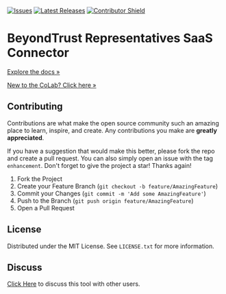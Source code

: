[![Issues][issues-shield]][issues-url]
[![Latest Releases][release-shield]][release-url]
[![Contributor Shield][contributor-shield]][contributors-url]

[issues-shield]:https://img.shields.io/github/issues/sailpoint-oss/colab-saas-conn-beyondtrust-representatives?label=Issues
[issues-url]:https://github.com/sailpoint-oss/colab-saas-conn-beyondtrust-representatives/issues
[release-shield]: https://img.shields.io/github/v/release/sailpoint-oss/colab-saas-conn-beyondtrust-representatives?label=Current%20Release
[release-url]:https://github.com/sailpoint-oss/colab-saas-conn-beyondtrust-representatives/releases
[contributor-shield]:https://img.shields.io/github/contributors/sailpoint-oss/colab-saas-conn-beyondtrust-representatives?label=Contributors
[contributors-url]:https://github.com/sailpoint-oss/colab-saas-conn-beyondtrust-representatives/graphs/contributors

# BeyondTrust Representatives SaaS Connector

[Explore the docs »](https://developer.sailpoint.com/discuss/t/beyondtrust-representatives-connector/28490)

[New to the CoLab? Click here »](https://developer.sailpoint.com/discuss/t/about-the-sailpoint-developer-community-colab/11230)

<!-- CONTRIBUTING -->
## Contributing

Contributions are what make the open source community such an amazing place to learn, inspire, and create. Any contributions you make are **greatly appreciated**.

If you have a suggestion that would make this better, please fork the repo and create a pull request. You can also simply open an issue with the tag `enhancement`.
Don't forget to give the project a star! Thanks again!

1. Fork the Project
2. Create your Feature Branch (`git checkout -b feature/AmazingFeature`)
3. Commit your Changes (`git commit -m 'Add some AmazingFeature'`)
4. Push to the Branch (`git push origin feature/AmazingFeature`)
5. Open a Pull Request

<!-- LICENSE -->
## License

Distributed under the MIT License. See `LICENSE.txt` for more information.

<!-- CONTACT -->
## Discuss
[Click Here](https://developer.sailpoint.com/discuss/t/beyondtrust-representatives-connector/28490) to discuss this tool with other users.
